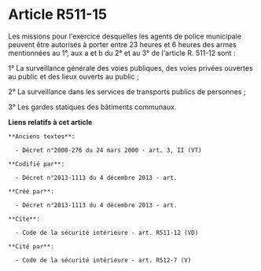 # Article R511-15

Les missions pour l'exercice desquelles les agents de police municipale peuvent être autorisés à porter entre 23 heures et 6
heures des armes mentionnées au 1°, aux a et b du 2° et au 3° de l'article R. 511-12 sont : 

1° La surveillance générale des voies publiques, des voies privées ouvertes au public et des lieux ouverts au public ; 

2° La surveillance dans les services de transports publics de personnes ; 

3° Les gardes statiques des bâtiments communaux.

**Liens relatifs à cet article**

	**Anciens textes**:

	  - Décret n°2000-276 du 24 mars 2000 - art. 3, II (VT)

	**Codifié par**:

	  - Décret n°2013-1113 du 4 décembre 2013 - art.

	**Créé par**:

	  - Décret n°2013-1113 du 4 décembre 2013 - art.

	**Cite**:

	  - Code de la sécurité intérieure - art. R511-12 (VD)

	**Cité par**:

	  - Code de la sécurité intérieure - art. R512-7 (V)
